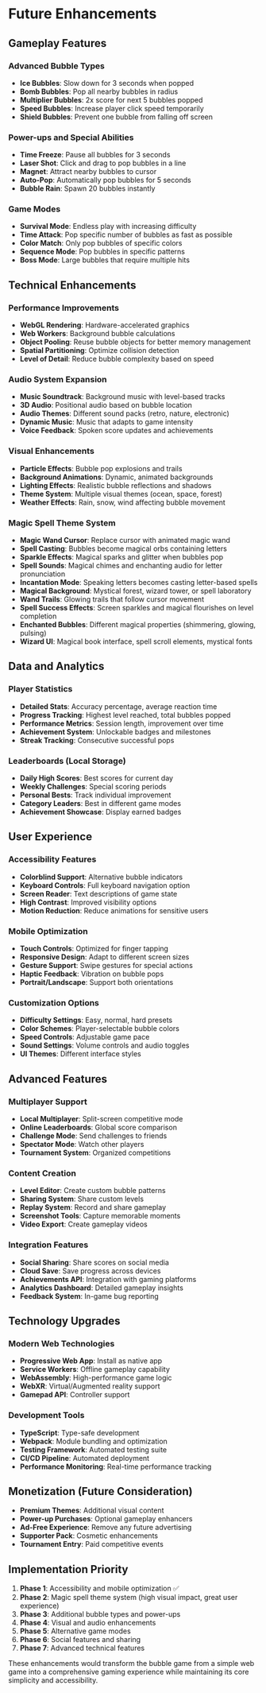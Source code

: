 # Future Enhancements

## Gameplay Features

### Advanced Bubble Types
- **Ice Bubbles**: Slow down for 3 seconds when popped
- **Bomb Bubbles**: Pop all nearby bubbles in radius
- **Multiplier Bubbles**: 2x score for next 5 bubbles popped
- **Speed Bubbles**: Increase player click speed temporarily
- **Shield Bubbles**: Prevent one bubble from falling off screen

### Power-ups and Special Abilities
- **Time Freeze**: Pause all bubbles for 3 seconds
- **Laser Shot**: Click and drag to pop bubbles in a line
- **Magnet**: Attract nearby bubbles to cursor
- **Auto-Pop**: Automatically pop bubbles for 5 seconds
- **Bubble Rain**: Spawn 20 bubbles instantly

### Game Modes
- **Survival Mode**: Endless play with increasing difficulty
- **Time Attack**: Pop specific number of bubbles as fast as possible
- **Color Match**: Only pop bubbles of specific colors
- **Sequence Mode**: Pop bubbles in specific patterns
- **Boss Mode**: Large bubbles that require multiple hits

## Technical Enhancements

### Performance Improvements
- **WebGL Rendering**: Hardware-accelerated graphics
- **Web Workers**: Background bubble calculations
- **Object Pooling**: Reuse bubble objects for better memory management
- **Spatial Partitioning**: Optimize collision detection
- **Level of Detail**: Reduce bubble complexity based on speed

### Audio System Expansion
- **Music Soundtrack**: Background music with level-based tracks
- **3D Audio**: Positional audio based on bubble location
- **Audio Themes**: Different sound packs (retro, nature, electronic)
- **Dynamic Music**: Music that adapts to game intensity
- **Voice Feedback**: Spoken score updates and achievements

### Visual Enhancements
- **Particle Effects**: Bubble pop explosions and trails
- **Background Animations**: Dynamic, animated backgrounds
- **Lighting Effects**: Realistic bubble reflections and shadows
- **Theme System**: Multiple visual themes (ocean, space, forest)
- **Weather Effects**: Rain, snow, wind affecting bubble movement

### Magic Spell Theme System
- **Magic Wand Cursor**: Replace cursor with animated magic wand
- **Spell Casting**: Bubbles become magical orbs containing letters
- **Sparkle Effects**: Magical sparks and glitter when bubbles pop
- **Spell Sounds**: Magical chimes and enchanting audio for letter pronunciation
- **Incantation Mode**: Speaking letters becomes casting letter-based spells
- **Magical Background**: Mystical forest, wizard tower, or spell laboratory
- **Wand Trails**: Glowing trails that follow cursor movement
- **Spell Success Effects**: Screen sparkles and magical flourishes on level completion
- **Enchanted Bubbles**: Different magical properties (shimmering, glowing, pulsing)
- **Wizard UI**: Magical book interface, spell scroll elements, mystical fonts

## Data and Analytics

### Player Statistics
- **Detailed Stats**: Accuracy percentage, average reaction time
- **Progress Tracking**: Highest level reached, total bubbles popped
- **Performance Metrics**: Session length, improvement over time
- **Achievement System**: Unlockable badges and milestones
- **Streak Tracking**: Consecutive successful pops

### Leaderboards (Local Storage)
- **Daily High Scores**: Best scores for current day
- **Weekly Challenges**: Special scoring periods
- **Personal Bests**: Track individual improvement
- **Category Leaders**: Best in different game modes
- **Achievement Showcase**: Display earned badges

## User Experience

### Accessibility Features
- **Colorblind Support**: Alternative bubble indicators
- **Keyboard Controls**: Full keyboard navigation option
- **Screen Reader**: Text descriptions of game state
- **High Contrast**: Improved visibility options
- **Motion Reduction**: Reduce animations for sensitive users

### Mobile Optimization
- **Touch Controls**: Optimized for finger tapping
- **Responsive Design**: Adapt to different screen sizes
- **Gesture Support**: Swipe gestures for special actions
- **Haptic Feedback**: Vibration on bubble pops
- **Portrait/Landscape**: Support both orientations

### Customization Options
- **Difficulty Settings**: Easy, normal, hard presets
- **Color Schemes**: Player-selectable bubble colors
- **Speed Controls**: Adjustable game pace
- **Sound Settings**: Volume controls and audio toggles
- **UI Themes**: Different interface styles

## Advanced Features

### Multiplayer Support
- **Local Multiplayer**: Split-screen competitive mode
- **Online Leaderboards**: Global score comparison
- **Challenge Mode**: Send challenges to friends
- **Spectator Mode**: Watch other players
- **Tournament System**: Organized competitions

### Content Creation
- **Level Editor**: Create custom bubble patterns
- **Sharing System**: Share custom levels
- **Replay System**: Record and share gameplay
- **Screenshot Tools**: Capture memorable moments
- **Video Export**: Create gameplay videos

### Integration Features
- **Social Sharing**: Share scores on social media
- **Cloud Save**: Save progress across devices
- **Achievements API**: Integration with gaming platforms
- **Analytics Dashboard**: Detailed gameplay insights
- **Feedback System**: In-game bug reporting

## Technology Upgrades

### Modern Web Technologies
- **Progressive Web App**: Install as native app
- **Service Workers**: Offline gameplay capability
- **WebAssembly**: High-performance game logic
- **WebXR**: Virtual/Augmented reality support
- **Gamepad API**: Controller support

### Development Tools
- **TypeScript**: Type-safe development
- **Webpack**: Module bundling and optimization
- **Testing Framework**: Automated testing suite
- **CI/CD Pipeline**: Automated deployment
- **Performance Monitoring**: Real-time performance tracking

## Monetization (Future Consideration)
- **Premium Themes**: Additional visual content
- **Power-up Purchases**: Optional gameplay enhancers
- **Ad-Free Experience**: Remove any future advertising
- **Supporter Pack**: Cosmetic enhancements
- **Tournament Entry**: Paid competitive events

## Implementation Priority
1. **Phase 1**: Accessibility and mobile optimization ✅
2. **Phase 2**: Magic spell theme system (high visual impact, great user experience)
3. **Phase 3**: Additional bubble types and power-ups
4. **Phase 4**: Visual and audio enhancements
5. **Phase 5**: Alternative game modes
6. **Phase 6**: Social features and sharing
7. **Phase 7**: Advanced technical features

These enhancements would transform the bubble game from a simple web game into a comprehensive gaming experience while maintaining its core simplicity and accessibility.
